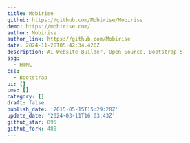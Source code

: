 ```yaml
---
title: Mobirise
github: https://github.com/Mobirise/Mobirise
demo: https://mobirise.com/
author: Mobirise
author_link: https://github.com/Mobirise
date: 2024-11-28T05:42:34.420Z
description: AI Website Builder, Open Source, Bootstrap 5
ssg:
  - HTML
css:
  - Bootstrap
ui: []
cms: []
category: []
draft: false
publish_date: '2015-05-15T15:29:28Z'
update_date: '2024-03-11T16:03:43Z'
github_star: 895
github_fork: 488
---
```

